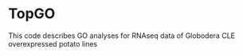 # TopGO
This code describes GO analyses for RNAseq data of Globodera CLE overexpressed potato lines
